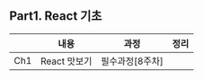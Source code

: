 
## Part1. React 기초

|     | 내용           |과정 | 정리                                                                                           |
| --- | ---------------|--- | ----------------------------------------------------------------------------------------------------- |
| Ch1 | React 맛보기          |필수과정[8주차]  | |

